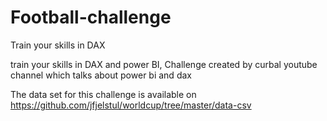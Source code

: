 # Football-challenge
Train your skills in DAX

train your skills in DAX and power BI, Challenge created by curbal youtube channel which talks about power bi and dax

The data set for this challenge is available on https://github.com/jfjelstul/worldcup/tree/master/data-csv
